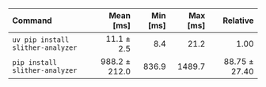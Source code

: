 | Command | Mean [ms] | Min [ms] | Max [ms] | Relative |
|:---|---:|---:|---:|---:|
| `uv pip install slither-analyzer` | 11.1 ± 2.5 | 8.4 | 21.2 | 1.00 |
| `pip install slither-analyzer` | 988.2 ± 212.0 | 836.9 | 1489.7 | 88.75 ± 27.40 |
